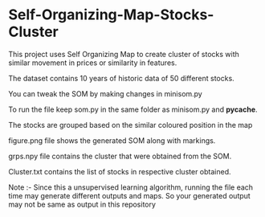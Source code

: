 # Self-Organizing-Map-Stocks-Cluster

This project uses Self Organizing Map to create cluster of stocks with similar movement in prices or similarity in features.

The dataset contains 10 years of historic data of 50 different stocks.

You can tweak the SOM by making changes in minisom.py

To run the file keep som.py in the same folder as minisom.py and __pycache__.

The stocks are grouped based on the similar coloured position in the map

figure.png file shows the generated SOM along with markings.

grps.npy file contains the cluster that were obtained from the SOM.

Cluster.txt contains the list of stocks in respective cluster obtained.

Note :- Since this a unsupervised learning algorithm, running the file each time may generate different outputs and maps. So your generated output may not be same as output in this repository

